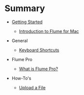 # Summary


* [Getting Started](README.md)
  * [Introduction to Flume for Mac](introduction.md)

* General
  * [Keyboard Shortcuts](general/keyboard-shortcuts.md)

* Flume Pro
  * [What is Flume Pro?](flume-pro/what-is-flume-pro.md)

* How-To's
  * [Upload a File](how-tos/upload-a-file.md)

